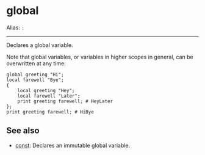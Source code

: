 # global

Alias: `:`

---

Declares a global variable.

Note that global variables, or variables in higher scopes in general, can be overwritten at any time:
    
    global greeting "Hi";
    local farewell "Bye";
    {
        local greeting "Hey";
        local farewell "Later";
        print greeting farewell; # HeyLater
    };
    print greeting farewell; # HiBye

## See also

- [const](const): Declares an immutable global variable.
